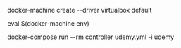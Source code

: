 docker-machine create --driver virtualbox default

eval $(docker-machine env)

docker-compose run --rm controller udemy.yml -i udemy
